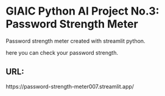 <h1>GIAIC Python AI Project No.3: Password Strength Meter</h1>
<p>Password strength meter created with streamlit python.</p>
<p> here you can check your password strength.</p>

<h2>URL:</h2>
https://password-strength-meter007.streamlit.app/
